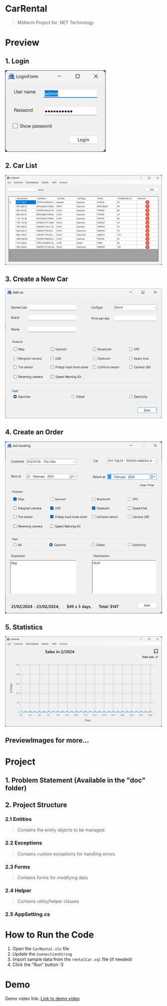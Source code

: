 # CarRental  
> Midterm Project for .NET Technology  

# Preview  

## 1. Login  
![](./previewImages/Screenshot%202024-02-21%20134642.png)  

## 2. Car List  
![](./previewImages/Screenshot%202024-02-21%20202934.png)  

## 3. Create a New Car  
![](./previewImages/Screenshot%202024-02-21%20202949.png)  

## 4. Create an Order  
![](./previewImages/Screenshot%202024-02-21%20203017.png)  

## 5. Statistics  
![](./previewImages/Screenshot%202024-02-21%20203036.png)  

## PreviewImages for more...  

# Project  

## 1. Problem Statement (Available in the "doc" folder)  

## 2. Project Structure  

### 2.1 Entities  
> Contains the entity objects to be managed  

### 2.2 Exceptions  
> Contains custom exceptions for handling errors  

### 2.3 Forms  
> Contains forms for modifying data  

### 2.4 Helper  
> Contains utility/helper classes  

### 2.5 AppSetting.cs  

# How to Run the Code  

1. Open the `CarRental.sln` file  
2. Update the `ConnectionString`  
3. Import sample data from the `rentalCar.sql` file (if needed)  
4. Click the "Run" button :3  

# Demo  

Demo video link: [Link to demo video](https://drive.google.com/file/d/1rL4p9SZfrcRLiDWL5ugG018qMnZMYFXr/view?usp=sharing)  
